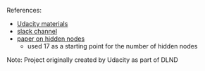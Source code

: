 
References:
* [Udacity materials](https://www.udacity.com/course/deep-learning-nanodegree-foundation--nd101)
* [slack channel](nd101.slack.com)
* [paper on hidden nodes](https://link.springer.com/article/10.1007/s00521-008-0177-3)
  * used 17 as a starting point for the number of hidden nodes

Note: Project originally created by Udacity as part of DLND